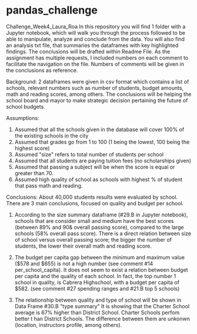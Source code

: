 # pandas_challenge
Challenge_Week4_Laura_Roa
In this repository you will find 1 folder with a Jupyter notebook, which will walk you through the process followed to be able to manipulate, analyze and conclude from the data.
You will also find an analysis txt file, that summaries the dataframes with key highlighted findings. The conclusions will be drafted within Readme File.
As the assignment has multiple requests, I included numbers on each comment to facilitate the navigation on the file. Numbers of comments will be given in the conclusions as reference.

Background: 2 dataframes were given in csv format which contains a list of schools, relevant numbers such as number of students, budget amounts, math and reading scores, among others. The conclusions will be helping the school board and mayor to make strategic decision pertaining the future of school budgets.

Assumptions: 
1. Assumed that all the schools given in the database will cover 100% of the existing schools in the city
2. Assumed that grades go from 1 to 100 (1 being the lowest, 100 being the highest score)
3. Assumed "size" refers to total number of students per school
4. Assumed that all students are paying tuition fees (no scholarships given)
5. Assumed that passing a subject will be when the score is equal or greater than 70.
6. Assumed high quality of school as schools with highest % of student that pass math and reading.

Conclusions:
About 40,000 students results were evaluated by school. There are 3 main conclusions, focused on quality and budget per school.

  1. According to the size summary dataframe (#29.B in Jupyter notebook), schools that are consider small and medium have the best scores (between 89% and 90& overall passing score), compared to the large schools (58%   overall pass score). There is a direct relation between size of school versus overall passing score; the bigger the number of students, the lower their overall math and reading score.

  2. The budget per capita gap between the minimum and maximum value ($578 and $655) is not a high number (see comment #14 per_school_capita). It does not seem to exist a relation between budget per capita and the quality of each school. In fact, the top number 1 school in quality, is Cabrera Highschool, with a budget per capita of $582. (see comment #27 spending ranges and #21.B top 5 schools)
     
  3. The relationship between quality and type of school will be shown in Data Frame #30.B "type summary" It is showing that the Charter School average is 67% higher than District School. Charter Schools perfom better t han District Schools. The difference between them are unkonwn (location, instructors profile, among others).


